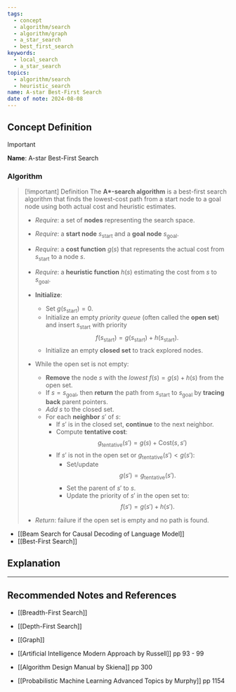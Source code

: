 ```yaml
---
tags:
  - concept
  - algorithm/search
  - algorithm/graph
  - a_star_search
  - best_first_search
keywords:
  - local_search
  - a_star_search
topics:
  - algorithm/search
  - heuristic_search
name: A-star Best-First Search
date of note: 2024-08-08
---
```


## Concept Definition

>[!important]
>**Name**: A-star Best-First Search

### Algorithm

>[!important] Definition
>The **A\*-search algorithm** is a best-first search algorithm that finds the lowest-cost path from a start node to a goal node using both actual cost and heuristic estimates.
>
>- *Require*: a set of **nodes** representing the search space.
>- *Require*: a **start node** $s_{\text{start}}$ and a **goal node** $s_{\text{goal}}$.
>- *Require*: a **cost function** $g(s)$ that represents the actual cost from $s_{\text{start}}$ to a node $s$.
>- *Require*: a **heuristic function** $h(s)$ estimating the cost from $s$ to $s_{\text{goal}}$.
>
>- **Initialize**:
>    - Set $g(s_{\text{start}}) = 0$.
>    - Initialize an empty *priority queue* (often called the **open set**) and insert $s_{\text{start}}$ with priority $$f(s_{\text{start}}) = g(s_{\text{start}}) + h(s_{\text{start}}).$$
>    - Initialize an empty **closed set** to track explored nodes.
>
>- While the open set is not empty:
>    - **Remove** the node $s$ with the *lowest* $f(s) = g(s) + h(s)$ from the open set.
>    - If $s = s_{\text{goal}}$, then **return** the path from $s_{\text{start}}$ to $s_{\text{goal}}$ by **tracing back** parent pointers.
>    - *Add* $s$ to the closed set.
>    - For each **neighbor** $s'$ of $s$:
>        - If $s'$ is in the closed set, **continue** to the next neighbor.
>        - Compute **tentative cost**:
>          $$
>          g_{\text{tentative}}(s') = g(s) + \text{Cost}(s, s')
>          $$
>        - If $s'$ is not in the open set or $g_{\text{tentative}}(s') < g(s')$:
>            - Set/update $$g(s') = g_{\text{tentative}}(s').$$
>            - Set the parent of $s'$ to $s$.
>            - Update the priority of $s'$ in the open set to:
>              $$
>              f(s') = g(s') + h(s').
>              $$
>
>- *Return*: failure if the open set is empty and no path is found.

- [[Beam Search for Causal Decoding of Language Model]]
- [[Best-First Search]]

## Explanation




-----------
##  Recommended Notes and References


- [[Breadth-First Search]]
- [[Depth-First Search]]
- [[Graph]]

- [[Artificial Intelligence Modern Approach by Russell]] pp 93 - 99
- [[Algorithm Design Manual by Skiena]] pp 300
- [[Probabilistic Machine Learning Advanced Topics by Murphy]] pp 1154